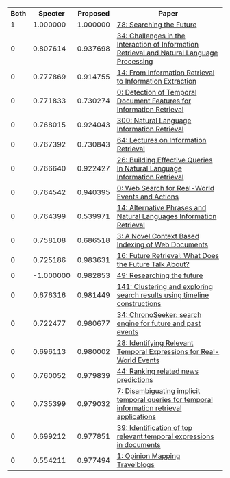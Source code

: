 <html><table><tr>
<th>Both</th>
<th>Specter</th>
<th>Proposed</th>
<th>Paper</th>
</tr>
<tr>
<td>1</td>
<td>1.000000</td>
<td>1.000000</td>
<td><a href="https://www.semanticscholar.org/paper/04f26fe5324935341b231e6f3027528e85047b83">78: Searching the Future</a></td>
</tr>
<tr>
<td>0</td>
<td>0.807614</td>
<td>0.937698</td>
<td><a href="https://www.semanticscholar.org/paper/a66bac641c443c5e5755a8b37e97369e9fc6dc90">34: Challenges in the Interaction of Information Retrieval and Natural Language Processing</a></td>
</tr>
<tr>
<td>0</td>
<td>0.777869</td>
<td>0.914755</td>
<td><a href="https://www.semanticscholar.org/paper/5fc646e64ee8137373d3a60b15c68f4666c751e7">14: From Information Retrieval to Information Extraction</a></td>
</tr>
<tr>
<td>0</td>
<td>0.771833</td>
<td>0.730274</td>
<td><a href="https://www.semanticscholar.org/paper/9a76d8f116dd8c390f989c8169ca4defc87660b2">0: Detection of Temporal Document Features for Information Retrieval</a></td>
</tr>
<tr>
<td>0</td>
<td>0.768015</td>
<td>0.924043</td>
<td><a href="https://www.semanticscholar.org/paper/54682ef03b0918c65bda768a5448b408fcccd234">300: Natural Language Information Retrieval</a></td>
</tr>
<tr>
<td>0</td>
<td>0.767392</td>
<td>0.730843</td>
<td><a href="https://www.semanticscholar.org/paper/d0fcc8febb41982cc93289cf3ef7ecbd439d8483">64: Lectures on Information Retrieval</a></td>
</tr>
<tr>
<td>0</td>
<td>0.766640</td>
<td>0.922427</td>
<td><a href="https://www.semanticscholar.org/paper/b99cd876a3a7de7dc26bad3ccbf98e698f8139e9">26: Building Effective Queries In Natural Language Information Retrieval</a></td>
</tr>
<tr>
<td>0</td>
<td>0.764542</td>
<td>0.940395</td>
<td><a href="https://www.semanticscholar.org/paper/9e52bb798a36ff275f50f7b33137fc83330468a7">0: Web Search for Real-World Events and Actions</a></td>
</tr>
<tr>
<td>0</td>
<td>0.764399</td>
<td>0.539971</td>
<td><a href="https://www.semanticscholar.org/paper/53f4a69f90a435dc088dbbee2cadd95ced36cd18">14: Alternative Phrases and Natural Languages Information Retrieval</a></td>
</tr>
<tr>
<td>0</td>
<td>0.758108</td>
<td>0.686518</td>
<td><a href="https://www.semanticscholar.org/paper/08679d7c6d8eae9c9318575947629c8c2c5acd30">3: A Novel Context Based Indexing of Web Documents</a></td>
</tr>
<tr>
<td>0</td>
<td>0.725186</td>
<td>0.983631</td>
<td><a href="https://www.semanticscholar.org/paper/f913e51088eefb011f5c2550ab00d637ad2ea4d7">16: Future Retrieval: What Does the Future Talk About?</a></td>
</tr>
<tr>
<td>0</td>
<td>-1.000000</td>
<td>0.982853</td>
<td><a href="https://www.semanticscholar.org/paper/1ada0d1372e8e964b18b2208cc43c17824dd97c8">49: Researching the future</a></td>
</tr>
<tr>
<td>0</td>
<td>0.676316</td>
<td>0.981449</td>
<td><a href="https://www.semanticscholar.org/paper/f98d00a4421f8d8b9a3a5b4a70f2c32164f4277e">141: Clustering and exploring search results using timeline constructions</a></td>
</tr>
<tr>
<td>0</td>
<td>0.722477</td>
<td>0.980677</td>
<td><a href="https://www.semanticscholar.org/paper/02233a4e613003c4c10a3f28c75bfe04cde5dd3e">34: ChronoSeeker: search engine for future and past events</a></td>
</tr>
<tr>
<td>0</td>
<td>0.696113</td>
<td>0.980002</td>
<td><a href="https://www.semanticscholar.org/paper/ac6e846b1609b500a1bc188d0af57d9ecee03d02">28: Identifying Relevant Temporal Expressions for Real-World Events</a></td>
</tr>
<tr>
<td>0</td>
<td>0.760052</td>
<td>0.979839</td>
<td><a href="https://www.semanticscholar.org/paper/b5b53f9a012cf38e2ad1d97a37d300821f9c83a4">44: Ranking related news predictions</a></td>
</tr>
<tr>
<td>0</td>
<td>0.735399</td>
<td>0.979032</td>
<td><a href="https://www.semanticscholar.org/paper/7dde2fb0d79f9f2f50b7ce8203606ec3462e8acf">7: Disambiguating implicit temporal queries for temporal information retrieval applications</a></td>
</tr>
<tr>
<td>0</td>
<td>0.699212</td>
<td>0.977851</td>
<td><a href="https://www.semanticscholar.org/paper/379aebe7a07f9239376576145709e9888ad2eee2">39: Identification of top relevant temporal expressions in documents</a></td>
</tr>
<tr>
<td>0</td>
<td>0.554211</td>
<td>0.977494</td>
<td><a href="https://www.semanticscholar.org/paper/eff04cc160c88e2087509984f52a690575e0c089">1: Opinion Mapping Travelblogs</a></td>
</tr>
</table></html>
